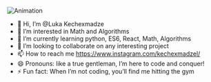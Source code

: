 ![Animation](https://upload.wikimedia.org/wikipedia/commons/f/f5/Computer-screen-code-glitch-animation-gif-background-free.gif)


- 👋 Hi, I’m @Luka Kechexmadze
- 👀 I’m interested in Math and Algorithms
- 🌱 I’m currently learning python, ES6, React, Math, Algorithms
- 💞️ I’m looking to collaborate on any interesting project
- 📫 How to reach me https://www.instagram.com/kechexmadzel/
- 😄 Pronouns: like a true gentleman, I’m here to code and conquer!
- ⚡ Fun fact: When I’m not coding, you’ll find me hitting the gym 

